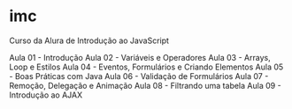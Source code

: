 # imc
Curso da Alura de Introdução ao JavaScript

Aula 01 - Introdução
Aula 02 - Variáveis e Operadores
Aula 03 - Arrays, Loop e Estilos
Aula 04 -  Eventos, Formulários e Criando Elementos
Aula 05 - Boas Práticas com Java
Aula 06 - Validação de Formulários
Aula 07 - Remoção, Delegação e Animação
Aula 08 - Filtrando uma tabela
Aula 09 - Introdução ao AJAX
